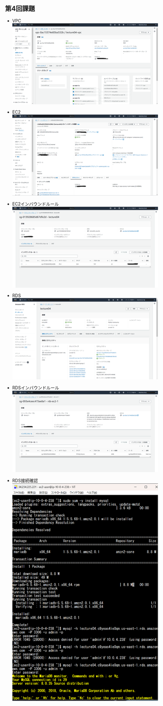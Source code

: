 ## 第4回課題
- VPC
![VPC](/images/VPC.png)

- EC2
![EC2](/images/EC2.png)

- EC2インバウンドルール
![EC2 インバウンドルール](/images/EC2_インバウンドルール.png)

- RDS
![RDS](/images/RDS.png)

- RDSインバウンドルール
![RDS インバウンドルール](/images/RDS_インバウンドルール.png)

- RDS接続確認
![RDS 接続確認](/images/RDS_接続確認.png)
